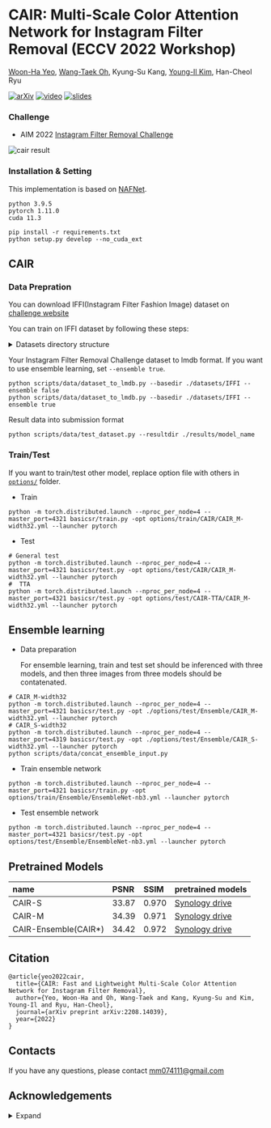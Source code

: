 # CAIR: Multi-Scale Color Attention Network for Instagram Filter Removal (ECCV 2022 Workshop)
[Woon-Ha Yeo](https://scholar.google.com/citations?user=rzLqXnkAAAAJ&hl=ko&oi=sra), [Wang-Taek Oh](https://scholar.google.com/citations?user=lbm9wBQAAAAJ&hl=ko&oi=sra), Kyung-Su Kang, [Young-Il Kim](https://scholar.google.co.kr/citations?hl=ko&user=VJWlpfsAAAAJ), Han-Cheol Ryu

[![arXiv](https://img.shields.io/badge/arXiv-2208.14039-b31b1b.svg)](https://arxiv.org/abs/2208.14039)
[![video](https://img.shields.io/badge/Video-Presentation-F9D371)](https://www.youtube.com/watch?v=4LIOKXfiQSE)
[![slides](https://img.shields.io/badge/Presentation-Slides-B762C1)](https://www.slideshare.net/WoonHaYeo/cair-fast-and-lightweight-multiscale-color-attention-network-for-instagram-filter-removal)

### Challenge
- AIM 2022 [Instagram Filter Removal Challenge](https://codalab.lisn.upsaclay.fr/competitions/5081#learn_the_details)

![cair result](https://user-images.githubusercontent.com/49676680/208600943-613a7dfd-3e9f-4e94-8bce-6ff919657f94.png)

### Installation & Setting
This implementation is based on [NAFNet](https://github.com/megvii-research/NAFNet). 

```
python 3.9.5
pytorch 1.11.0
cuda 11.3
```

```
pip install -r requirements.txt
python setup.py develop --no_cuda_ext
```

## CAIR
### Data Prepration
You can download IFFI(Instagram Filter Fashion Image) dataset on [challenge website](https://codalab.lisn.upsaclay.fr/competitions/5081#learn_the_details)

You can train on IFFI dataset by following these steps:
<details><summary>Datasets directory structure</summary>

```
  datasets
  └──IFFI
     └──IFFI-dataset-train
     |  └──0
     |  └──1
     |  └──2
     |  └──...
     └──IFFI-dataset-lr-train
     |  └──0
     |  └──1
     |  └──2
     |  └──...
     └──IFFI-dataset-lr-challenge-test-wo-gt
        └──0
        └──1
        └──2
        └──...
```
</details>

Your Instagram Filter Removal Challenge dataset to lmdb format. If you want to use ensemble learning, set `--ensemble true`.
```
python scripts/data/dataset_to_lmdb.py --basedir ./datasets/IFFI --ensemble false
python scripts/data/dataset_to_lmdb.py --basedir ./datasets/IFFI --ensemble true
```

Result data into submission format
```
python scripts/data/test_dataset.py --resultdir ./results/model_name
```

### Train/Test
If you want to train/test other model, replace option file with others in [`options/`](https://github.com/HnV-Lab/CAIR/tree/main/options) folder.
- Train
```
python -m torch.distributed.launch --nproc_per_node=4 --master_port=4321 basicsr/train.py -opt options/train/CAIR/CAIR_M-width32.yml --launcher pytorch
```
- Test
```
# General test
python -m torch.distributed.launch --nproc_per_node=4 --master_port=4321 basicsr/test.py -opt options/test/CAIR/CAIR_M-width32.yml --launcher pytorch
#  TTA
python -m torch.distributed.launch --nproc_per_node=4 --master_port=4321 basicsr/test.py -opt options/test/CAIR-TTA/CAIR_M-width32.yml --launcher pytorch
```


## Ensemble learning
- Data preparation

  For ensemble learning, train and test set should be inferenced with three models, and then three images from three models should be contatenated.
```
# CAIR_M-width32
python -m torch.distributed.launch --nproc_per_node=4 --master_port=4321 basicsr/test.py -opt ./options/test/Ensemble/CAIR_M-width32.yml --launcher pytorch
# CAIR_S-width32
python -m torch.distributed.launch --nproc_per_node=4 --master_port=4319 basicsr/test.py -opt ./options/test/Ensemble/CAIR_S-width32.yml --launcher pytorch
python scripts/data/concat_ensemble_input.py
```
- Train ensemble network
```
python -m torch.distributed.launch --nproc_per_node=4 --master_port=4321 basicsr/train.py -opt options/train/Ensemble/EnsembleNet-nb3.yml --launcher pytorch
```
- Test ensemble network
```
python -m torch.distributed.launch --nproc_per_node=4 --master_port=4321 basicsr/test.py -opt options/test/Ensemble/EnsembleNet-nb3.yml --launcher pytorch
```

## Pretrained Models
| name |PSNR|SSIM| pretrained models |
|:----|:----|:----|:----|
|CAIR-S|33.87|0.970|[Synology drive](http://gofile.me/6Z850/dZzINMTPs) |
|CAIR-M|34.39|0.971|[Synology drive](http://gofile.me/6Z850/vEO5jLxZs)  |  
|CAIR-Ensemble(CAIR*)|34.42|0.972|[Synology drive](http://gofile.me/6Z850/RrYI3fHgb) |

## Citation
```
@article{yeo2022cair,
  title={CAIR: Fast and Lightweight Multi-Scale Color Attention Network for Instagram Filter Removal},
  author={Yeo, Woon-Ha and Oh, Wang-Taek and Kang, Kyung-Su and Kim, Young-Il and Ryu, Han-Cheol},
  journal={arXiv preprint arXiv:2208.14039},
  year={2022}
}
```

## Contacts
If you have any questions, please contact mm074111@gmail.com

## Acknowledgements
<details><summary>Expand</summary>

- https://github.com/XPixelGroup/BasicSR.git
- https://github.com/megvii-research/NAFNet.git
- https://github.com/swz30/CycleISP.git
